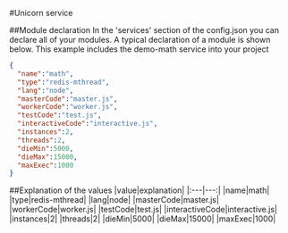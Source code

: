 #Unicorn service

##Module declaration
In the 'services' section of the config.json you can declare all of your modules. A typical declaration of a module is shown below. This example includes the demo-math service into your project
```JSON
{
  "name":"math",
  "type":"redis-mthread",
  "lang":"node",
  "masterCode":"master.js",
  "workerCode":"worker.js",
  "testCode":"test.js",
  "interactiveCode":"interactive.js",
  "instances":2,
  "threads":2,
  "dieMin":5000,
  "dieMax":15000,
  "maxExec":1000
}
```

##Explanation of the values
|value|explanation|
|:---|---:|
|name|math|
|type|redis-mthread|
|lang|node|
|masterCode|master.js|
|workerCode|worker.js|
|testCode|test.js|
|interactiveCode|interactive.js|
|instances|2|
|threads|2|
|dieMin|5000|
|dieMax|15000|
|maxExec|1000|
